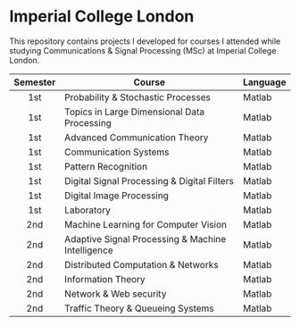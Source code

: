 # Imperial College London 

This repository contains projects I developed for courses I attended while studying Communications & Signal Processing (MSc) at Imperial College London.


| Semester | Course                           | Language      |
| :------: | -------------------------------- | ------------- |
| 1st      | Probability & Stochastic Processes		      | Matlab        |
| 1st      | Topics in Large Dimensional Data Processing	      | Matlab        |
| 1st      | Advanced Communication Theory	      | Matlab        |
| 1st      | Communication Systems	      | Matlab        |
| 1st      | Pattern Recognition	      | Matlab        |
| 1st      | Digital Signal Processing & Digital Filters	      | Matlab        |
| 1st      | Digital Image Processing	      | Matlab        |
| 1st      | Laboratory	      | Matlab        |
| 2nd      | Machine Learning for Computer Vision     | Matlab          |
| 2nd      | Adaptive Signal Processing & Machine Intelligence     | Matlab          |
| 2nd      | Distributed Computation & Networks     | Matlab          |
| 2nd      | Information Theory     | Matlab          |
| 2nd      | Network & Web security     | Matlab          |
| 2nd      | Traffic Theory & Queueing Systems     | Matlab          |
